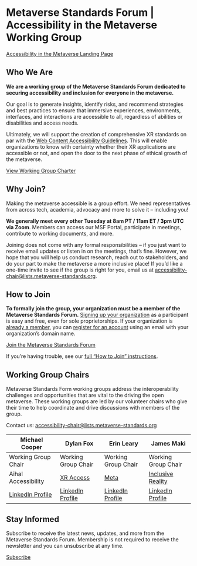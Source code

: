 # Metaverse Standards Forum | Accessibility in the Metaverse Working Group

[Accessibility in the Metaverse Landing Page](https://metaverse-standards.org/domain-groups/accessibility-in-the-metaverse/)

## Who We Are

**We are a working group of the Metaverse Standards Forum dedicated to securing accessibility and inclusion for everyone in the metaverse.**

Our goal is to generate insights, identify risks, and recommend strategies and best practices to ensure that immersive experiences, environments, interfaces, and interactions are accessible to all, regardless of abilities or disabilities and access needs.

Ultimately, we will support the creation of comprehensive XR standards on par with the [Web Content Accessibility Guidelines](https://www.w3.org/TR/WCAG22/). This will enable organizations to know with certainty whether their XR applications are accessible or not, and open the door to the next phase of ethical growth of the metaverse.

[View Working Group Charter](https://portal.metaverse-standards.org/document/dl/7092)

## Why Join?

Making the metaverse accessible is a group effort. We need representatives from across tech, academia, advocacy and more to solve it – including you!  

**We generally meet every other Tuesday at 8am PT / 11am ET / 3pm UTC via Zoom**.  Members can access our MSF Portal, participate in meetings, contribute to working documents, and more.  

Joining does not come with any formal responsibilities – if you just want to receive email updates or listen in on the meetings, that’s fine. However, we hope that you will help us conduct research, reach out to stakeholders, and do your part to make the metaverse a more inclusive place!  If you’d like a one-time invite to see if the group is right for you, email us at [accessibility-chair@lists.metaverse-standards.org](mailto:accessibility-chair@lists.metaverse-standards.org).

## How to Join

**To formally join the group, your organization must be a member of the Metaverse Standards Forum.** [Signing up your organization](https://metaverse-standards.org/members/membership-application-form/) as a participant is easy and free, even for sole proprietorships. If your organization is [already a member](https://metaverse-standards.org/members/list/), you can [register for an account](https://portal.metaverse-standards.org/user/register) using an email with your organization’s domain name. 

[Join the Metaverse Standards Forum](https://metaverse-standards.org/members/)

If you’re having trouble, see our [full “How to Join” instructions](https://docs.google.com/document/d/1w3WipOOT1Do7E_yiNYAA3hnJl27ZQC5ZSzMnqr7MAfw/edit#heading=h.oz4wohvkpbs4).

## Working Group Chairs

Metaverse Standards Form working groups address the interoperability challenges and opportunities that are vital to the driving the open metaverse.  These working groups are led by our volunteer chairs who give their time to help coordinate and drive discussions with members of the group.

Contact us: [accessibility-chair@lists.metaverse-standards.org](mailto:accessibility-chair@lists.metaverse-standards.org)

Michael Cooper | Dylan Fox | Erin Leary | James Maki
--- | --- | --- | ---
Working Group Chair | Working Group Chair | Working Group Chair | Working Group Chair
Aihal Accessibility | [XR Access](https://xraccess.org/) | [Meta](https://about.meta.com/realitylabs/) | [Inclusive Reality](https://inclusivereality.com)
[LinkedIn Profile](https://www.linkedin.com/in/michael-cooper-0b56401a/) | [LinkedIn Profile](https://www.linkedin.com/in/dylanrfox/) | [LinkedIn Profile](https://www.linkedin.com/in/erin-leary-b80b4499/) | [LinkedIn Profile](https://www.linkedin.com/in/jamesmaki/)

## Stay Informed

Subscribe to receive the latest news, updates, and more from the Metaverse Standards Forum.  Membership is not required to receive the newsletter and you can unsubscribe at any time.

[Subscribe](https://eepurl.com/iwSA2U)

